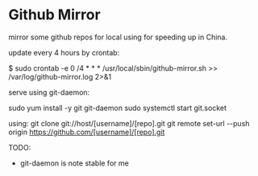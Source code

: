 # Github Mirror

mirror some github repos for local using for speeding up in China.

update every 4 hours by crontab:

  $ sudo  crontab -e
  0 /4 * * * /usr/local/sbin/github-mirror.sh >> /var/log/github-mirror.log 2>&1


serve using git-daemon:

  sudo yum install -y git git-daemon
  sudo systemctl start git.socket

using:
  git clone git://host/[username]/[repo].git
  git remote set-url --push origin https://github.com/[username]/[repo].git

TODO:
* git-daemon is note stable for me
